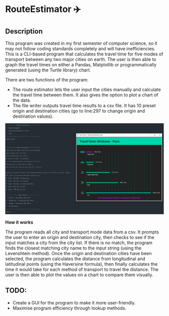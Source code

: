 # RouteEstimator :airplane: 

## Description 
This program was created in my first semester of computer science, so it may not follow coding standards completely and will have inefficiencies. 
This is a CLI-based program that calculates the travel time for five modes of transport between any two major cities on earth. 
The user is then able to graph the travel times on either a Pandas, Matplotlib or programmatically generated (using the Turtle library) chart.

There are two functions of the program:
- The route estimator lets the user input the cities manually and calculate the travel time between them.
  It also gives the option to plot a chart of the data.
- The file writer outputs travel time results to a csv file. 
  It has 10 preset origin and destination cities (go to line:297 to change origin and destination values).

![Route Estimator](https://github.com/joet-dev/RouteEstimator/blob/master/hyperlopp.PNG?raw=true)

**How it works**

The program reads all city and transport mode data from a csv. It prompts the user to enter an origin and destination city, then checks to see if the input matches a city from the city list. If there is no match, the program finds the closest matching city name to the input string (using the Levenshtein method). Once the origin and destination cities have been selected, the program calculates the distance from longitudinal and latitudinal points (using the Haversine formula), then finally calculates the time it would take for each method of transport to travel the distance. The user is then able to plot the values on a chart to compare them visually.


## TODO: 
- Create a GUI for the program to make it more user-friendly. 
- Maximise program efficiency through lookup methods. 
